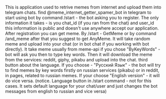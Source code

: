 This is application used to retrive memes from internet and upload them into telegram chats.
find @meme_internet_getter_spamer_bot in telegram to start using bot
by command /start - the bot asking you to register. The only information it takes - is you chat_id (if you ran from the chat) and user_id
this information is public and doesn't use anywhere accept our application.
After registration you can get meme. By /start - GetMeme
or by command /and_meme
after that you suggest to get AnyMeme. It will take random meme and upload into your chat (or in bot chat if you working with bot directly).
It take meme usually from meme-api
if you chose "ByKeyWords" - bot will ask you then to type key words. Then it will download the meme from the services: reddit, giphy, pikabu
and upload into the chat.
third button about the language. If you choose - "Русский Язык" - the bot will try to find memes by key words firstly on russian services (pikabu) or
in reddit, in pages, related to russian memes. If your choose "English version" - it will do vice versa. (notice. Language button in /start command - not 
for this cases. It sets default language for your chat/user and just changes the bot messages from english to russian and vice versa)
